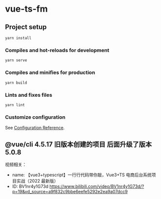 # vue-ts-fm

## Project setup

```
yarn install
```

### Compiles and hot-reloads for development

```
yarn serve
```

### Compiles and minifies for production

```
yarn build
```

### Lints and fixes files

```
yarn lint
```

### Customize configuration

See [Configuration Reference](https://cli.vuejs.org/config/).

## @vue/cli 4.5.17 旧版本创建的项目 后面升级了版本 5.0.8

视频相关：

- name: 【vue3+typescript】一行行代码带你敲，Vue3+TS 电商后台系统项目实战（2022 最新版）
- ID: BV1nr4y1G73d
  https://www.bilibili.com/video/BV1nr4y1G73d/?p=19&vd_source=a9f832c9bbe6eefe5292e2ea9a07dcc9
